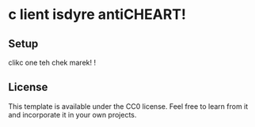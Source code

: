 # c lient isdyre antiCHEART!

## Setup

clikc one teh chek marek! !

## License

This template is available under the CC0 license. Feel free to learn from it and incorporate it in your own projects.
